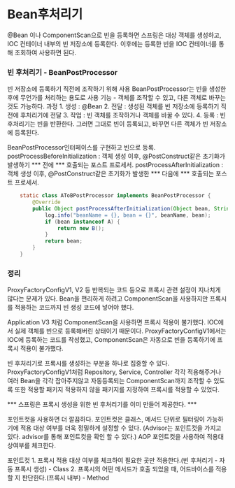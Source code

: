 # Bean후처리기

@Bean 이나 ComponentScan으로 빈을 등록하면
스프링은 대상 객체를 생성하고, IOC 컨테이너 내부의 빈 저장소에 등록한다.
이후에는 등록한 빈을 IOC 컨테이너를 통해 조회하여 사용하면 된다.

### 빈 후처리기 - BeanPostProcessor
빈 저장소에 등록하기 직전에 조작하기 위해 사용
BeanPostProcessor는 빈을 생성한 후에 무언가를 처리하는 용도로 사용
    기능
        - 객체를 조작할 수 있고, 다른 객체로 바꾸는 것도 가능하다.
    과정
        1. 생성 : @Bean
        2. 전달 : 생성된 객체를 빈 저장소에 등록하기 직전에 후처리기에 전달
        3. 작업 : 빈 객체를 조작하거나 객체를 바꿀 수 있다.
        4. 등록 : 빈 후처리기는 빈을 반환한다. 그러면 그대로 빈이 등록되고, 바꾸면 다른 객체가 빈 저장소에 등록된다.

BeanPostProcessor인터페이스를 구현하고 빈으로 등록.
postProcessBeforeInitialization : 객체 생성 이후, @PostConstruct같은 초기화가 발생하기 *** 전에 *** 호출되는 포스트 프로세서.
postProcessAfterInitialization : 객체 생성 이후, @PostConstruct같은 초기화가 발생한 *** 다음에 *** 호출되는 포스트 프로세서.

```java
    static class AToBPostProcessor implements BeanPostProcessor {
        @Override
        public Object postProcessAfterInitialization(Object bean, String beanName) throws BeansException {
            log.info("beanName = {}, bean = {}", beanName, bean);
            if (bean instanceof A) {
                return new B();
            }
		    return bean;
	    }
    }
```

### 정리

ProxyFactoryConfigV1, V2 등 반복되는 코드 등으로 프록시 관련 설정이 지나치게 많다는 문제가 있다.
Bean을 편리하게 하려고 ComponentScan을 사용하지만 프록시를 적용하는 코드까지 빈 생성 코드에 넣어야 했다.

Application V3 처럼 ComponentScan을 사용하면 프록시 적용이 불가했다.
IOC에서 실제 객체를 빈으로 등록해버린 상태이기 때문이다.
ProxyFactoryConfigV1에서는 IOC에 등록하는 코드를 작성했고,
ComponentScan은 자동으로 빈을 등록하기에 프록시 적용이 불가했다.

빈 후처리기로 프록시를 생성하는 부분을 하나로 집중할 수 있다.
ProxyFactoryConfigV1처럼 Repository, Service, Controller 각각 적용해주거나 여러 Bean을 각각 잡아주지않고
자동등록되는 ComponentScan까지 조작할 수 있도록 또한 적용할 패키지 적용하지 않을 패키지를 지정하여 프록시를 적용할 수 있었다.

*** 스프링은 프록시 생성을 위한 빈 후처리기를 이미 만들어 제공한다. ***

포인트컷을 사용하면 더 깔끔하다.
포인트컷은 클래스, 메서드 단위로 필터링이 가능하기에 적용 대상 여부를 더욱 정밀하게 설정할 수 있다.
(Advisor는 포인트컷을 가지고 있다. advisor를 통해 포인트컷을 확인 할 수 있다.)
AOP 포인트컷을 사용하여 적용대상여부를 체크한다.

포인트컷
    1. 프록시 적용 대상 여부를 체크하여 필요한 곳만 적용한다.(빈 후처리기 - 자동 프록시 생성) - Class
    2. 프록시의 어떤 메서드가 호출 되었을 때, 어드바이스를 적용할 지 판단한다.(프록시 내부) - Method











































